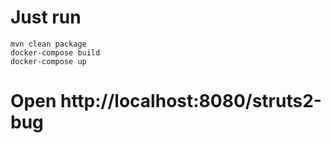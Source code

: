 # Just run

```console
mvn clean package
docker-compose build
docker-compose up
```

# Open http://localhost:8080/struts2-bug

